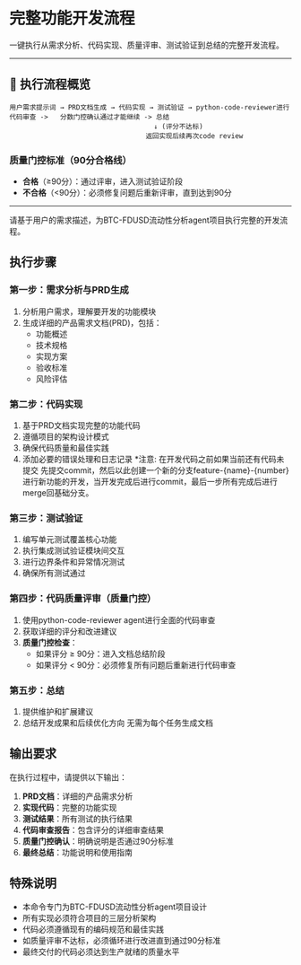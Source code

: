 # 完整功能开发流程

一键执行从需求分析、代码实现、质量评审、测试验证到总结的完整开发流程。

---

## 🎯 执行流程概览

```
用户需求提示词 → PRD文档生成 → 代码实现 → 测试验证 → python-code-reviewer进行代码审查 ->   分数门控确认通过才能继续 -> 总结
                                    ↓ (评分不达标)
                                  返回实现后续再次code review
```

### 质量门控标准（90分合格线）
- **合格**（≥90分）：通过评审，进入测试验证阶段
- **不合格**（<90分）：必须修复问题后重新评审，直到达到90分

---

请基于用户的需求描述，为BTC-FDUSD流动性分析agent项目执行完整的开发流程。

## 执行步骤

### 第一步：需求分析与PRD生成
1. 分析用户需求，理解要开发的功能模块
2. 生成详细的产品需求文档(PRD)，包括：
   - 功能概述
   - 技术规格
   - 实现方案
   - 验收标准
   - 风险评估

### 第二步：代码实现
1. 基于PRD文档实现完整的功能代码
2. 遵循项目的架构设计模式
3. 确保代码质量和最佳实践
4. 添加必要的错误处理和日志记录
*注意: 在开发代码之前如果当前还有代码未提交 先提交commit，然后以此创建一个新的分支feature-{name}-{number}进行新功能的开发，当开发完成后进行commit，最后一步所有完成后进行merge回基础分支。

### 第三步：测试验证
1. 编写单元测试覆盖核心功能
2. 执行集成测试验证模块间交互
3. 进行边界条件和异常情况测试
4. 确保所有测试通过

### 第四步：代码质量评审（质量门控）
1. 使用python-code-reviewer agent进行全面的代码审查
2. 获取详细的评分和改进建议
3. **质量门控检查**：
   - 如果评分 ≥ 90分：进入文档总结阶段
   - 如果评分 < 90分：必须修复所有问题后重新进行代码审查

### 第五步：总结
1. 提供维护和扩展建议
2. 总结开发成果和后续优化方向 无需为每个任务生成文档

## 输出要求

在执行过程中，请提供以下输出：

1. **PRD文档**：详细的产品需求分析
2. **实现代码**：完整的功能实现
3. **测试结果**：所有测试的执行结果
4. **代码审查报告**：包含评分的详细审查结果
5. **质量门控确认**：明确说明是否通过90分标准
6. **最终总结**：功能说明和使用指南

## 特殊说明

- 本命令专门为BTC-FDUSD流动性分析agent项目设计
- 所有实现必须符合项目的三层分析架构
- 代码必须遵循现有的编码规范和最佳实践
- 如质量评审不达标，必须循环进行改进直到通过90分标准
- 最终交付的代码必须达到生产就绪的质量水平
